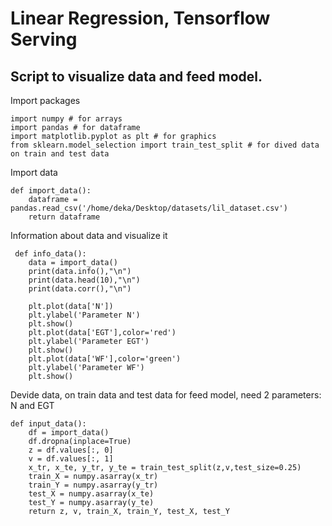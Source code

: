<h1> Linear Regression, Tensorflow Serving </h1>


<h2> Script to visualize data and feed model. </h2>

<p> Import packages </p>

    import numpy # for arrays
    import pandas # for dataframe
    import matplotlib.pyplot as plt # for graphics
    from sklearn.model_selection import train_test_split # for dived data on train and test data

<p> Import data </P>

    def import_data():
        dataframe = pandas.read_csv('/home/deka/Desktop/datasets/lil_dataset.csv')
        return dataframe
        
<p> Information about data and visualize it </p>
 
     def info_data():
        data = import_data()
        print(data.info(),"\n")
        print(data.head(10),"\n")
        print(data.corr(),"\n")

        plt.plot(data['N'])
        plt.ylabel('Parameter N')
        plt.show()
        plt.plot(data['EGT'],color='red')
        plt.ylabel('Parameter EGT')
        plt.show()
        plt.plot(data['WF'],color='green')
        plt.ylabel('Parameter WF')
        plt.show()
        
<p> Devide data, on train data and test data for feed model, need 2 parameters: N and EGT </p>

    def input_data():
        df = import_data()
        df.dropna(inplace=True)
        z = df.values[:, 0]
        v = df.values[:, 1]
        x_tr, x_te, y_tr, y_te = train_test_split(z,v,test_size=0.25)
        train_X = numpy.asarray(x_tr)
        train_Y = numpy.asarray(y_tr)
        test_X = numpy.asarray(x_te)
        test_Y = numpy.asarray(y_te)
        return z, v, train_X, train_Y, test_X, test_Y

